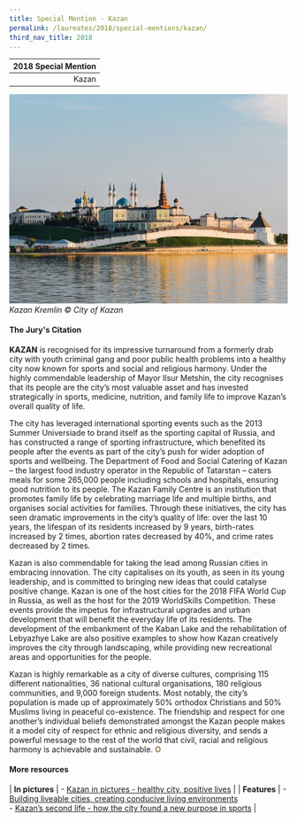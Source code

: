 ```yaml
---
title: Special Mention - Kazan
permalink: /laureates/2018/special-mentions/kazan/
third_nav_title: 2018
---
```


| 2018 Special Mention |
|---:|
| Kazan |

![Kazan Kremlin](/images/special-mentions/kazan.jpg)_Kazan Kremlin © City of Kazan_

#### **The Jury's Citation**

**KAZAN** is recognised for its impressive turnaround from a formerly drab city with youth criminal gang and poor public health problems into a healthy city now known for sports and social and religious harmony. Under the highly commendable leadership of Mayor Ilsur Metshin, the city recognises that its people are the city’s most valuable asset and has invested strategically in sports, medicine, nutrition, and family life to improve Kazan’s overall quality of life. 

The city has leveraged international sporting events such as the 2013 Summer Universiade to brand itself as the sporting capital of Russia, and has constructed a range of sporting infrastructure, which benefited its people after the events as part of the city’s push for wider adoption of sports and wellbeing. The Department of Food and Social Catering of Kazan – the largest food industry operator in the Republic of Tatarstan – caters meals for some 265,000 people including schools and hospitals, ensuring good nutrition to its people. The Kazan Family Centre is an institution that promotes family life by celebrating marriage life and multiple births, and organises social activities for families. Through these initiatives, the city has seen dramatic improvements in the city’s quality of life: over the last 10 years, the lifespan of its residents increased by 9 years, birth-rates increased by 2 times, abortion rates decreased by 40%, and crime rates decreased by 2 times. 

Kazan is also commendable for taking the lead among Russian cities in embracing innovation. The city capitalises on its youth, as seen in its young leadership, and is committed to bringing new ideas that could catalyse positive change. Kazan is one of the host cities for the 2018 FIFA World Cup in Russia, as well as the host for the 2019 WorldSkills Competition. These events provide the impetus for infrastructural upgrades and urban development that will benefit the everyday life of its residents. The development of the embankment of the Kaban Lake and the rehabilitation of Lebyazhye Lake are also positive examples to show how Kazan creatively improves the city through landscaping, while providing new recreational areas and opportunities for the people. 

Kazan is highly remarkable as a city of diverse cultures, comprising 115 different nationalities, 36 national cultural organisations, 180 religious communities, and 9,000 foreign students. Most notably, the city’s population is made up of approximately 50% orthodox Christians and 50% Muslims living in peaceful co-existence. The friendship and respect for one another’s individual beliefs demonstrated amongst the Kazan people makes it a model city of respect for ethnic and religious diversity, and sends a powerful message to the rest of the world that civil, racial and religious harmony is achievable and sustainable. **<font color="#967942">O</font>** 

#### **More resources**

| **In pictures** | - [Kazan in pictures - healthy city, positive lives](/resources/in-pictures/kazan/) |
| **Features** | - [Building liveable cities, creating conducive living environments](/resources/features/building-liveable-cities/) <br> - [Kazan’s second life - how the city found a new purpose in sports](/resources/features/kazan-second-life/) |
